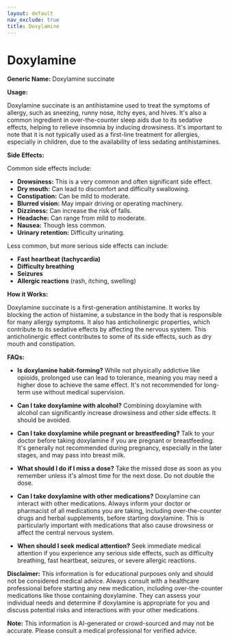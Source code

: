 ```yaml
---
layout: default
nav_exclude: true
title: Doxylamine
---
```


# Doxylamine

**Generic Name:** Doxylamine succinate

**Usage:**

Doxylamine succinate is an antihistamine used to treat the symptoms of allergy, such as sneezing, runny nose, itchy eyes, and hives.  It's also a common ingredient in over-the-counter sleep aids due to its sedative effects, helping to relieve insomnia by inducing drowsiness.  It's important to note that it is not typically used as a first-line treatment for allergies, especially in children, due to the availability of less sedating antihistamines.

**Side Effects:**

Common side effects include:

* **Drowsiness:** This is a very common and often significant side effect.
* **Dry mouth:** Can lead to discomfort and difficulty swallowing.
* **Constipation:** Can be mild to moderate.
* **Blurred vision:**  May impair driving or operating machinery.
* **Dizziness:** Can increase the risk of falls.
* **Headache:**  Can range from mild to moderate.
* **Nausea:** Though less common.
* **Urinary retention:** Difficulty urinating.

Less common, but more serious side effects can include:

* **Fast heartbeat (tachycardia)**
* **Difficulty breathing**
* **Seizures**
* **Allergic reactions** (rash, itching, swelling)


**How it Works:**

Doxylamine succinate is a first-generation antihistamine. It works by blocking the action of histamine, a substance in the body that is responsible for many allergy symptoms.  It also has anticholinergic properties, which contribute to its sedative effects by affecting the nervous system.  This anticholinergic effect contributes to some of its side effects, such as dry mouth and constipation.

**FAQs:**

* **Is doxylamine habit-forming?**  While not physically addictive like opioids, prolonged use can lead to tolerance, meaning you may need a higher dose to achieve the same effect.  It's not recommended for long-term use without medical supervision.

* **Can I take doxylamine with alcohol?**  Combining doxylamine with alcohol can significantly increase drowsiness and other side effects. It should be avoided.

* **Can I take doxylamine while pregnant or breastfeeding?**  Talk to your doctor before taking doxylamine if you are pregnant or breastfeeding.  It's generally not recommended during pregnancy, especially in the later stages, and may pass into breast milk.

* **What should I do if I miss a dose?**  Take the missed dose as soon as you remember unless it's almost time for the next dose.  Do not double the dose.

* **Can I take doxylamine with other medications?**  Doxylamine can interact with other medications.  Always inform your doctor or pharmacist of all medications you are taking, including over-the-counter drugs and herbal supplements, before starting doxylamine.  This is particularly important with medications that also cause drowsiness or affect the central nervous system.

* **When should I seek medical attention?**  Seek immediate medical attention if you experience any serious side effects, such as difficulty breathing, fast heartbeat, seizures, or severe allergic reactions.


**Disclaimer:** This information is for educational purposes only and should not be considered medical advice.  Always consult with a healthcare professional before starting any new medication, including over-the-counter medications like those containing doxylamine.  They can assess your individual needs and determine if doxylamine is appropriate for you and discuss potential risks and interactions with your other medications.


**Note:** This information is AI-generated or crowd-sourced and may not be accurate. Please consult a medical professional for verified advice.